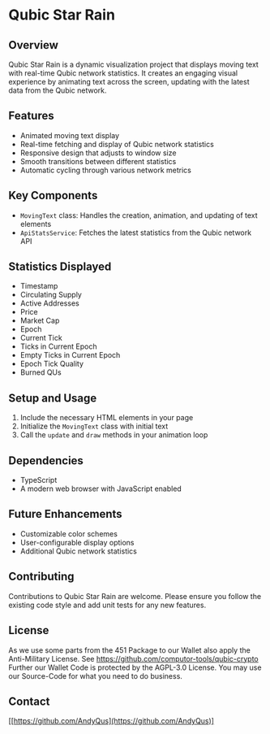 # Qubic Star Rain

## Overview
Qubic Star Rain is a dynamic visualization project that displays moving text with real-time Qubic network statistics. It creates an engaging visual experience by animating text across the screen, updating with the latest data from the Qubic network.

## Features
- Animated moving text display
- Real-time fetching and display of Qubic network statistics
- Responsive design that adjusts to window size
- Smooth transitions between different statistics
- Automatic cycling through various network metrics

## Key Components
- `MovingText` class: Handles the creation, animation, and updating of text elements
- `ApiStatsService`: Fetches the latest statistics from the Qubic network API

## Statistics Displayed
- Timestamp
- Circulating Supply
- Active Addresses
- Price
- Market Cap
- Epoch
- Current Tick
- Ticks in Current Epoch
- Empty Ticks in Current Epoch
- Epoch Tick Quality
- Burned QUs

## Setup and Usage
1. Include the necessary HTML elements in your page
2. Initialize the `MovingText` class with initial text
3. Call the `update` and `draw` methods in your animation loop

## Dependencies
- TypeScript
- A modern web browser with JavaScript enabled

## Future Enhancements
- Customizable color schemes
- User-configurable display options
- Additional Qubic network statistics

## Contributing
Contributions to Qubic Star Rain are welcome. Please ensure you follow the existing code style and add unit tests for any new features.

## License
As we use some parts from the 451 Package to our Wallet also apply the Anti-Military License. See https://github.com/computor-tools/qubic-crypto
Further our Wallet Code is protected by the AGPL-3.0 License. You may use our Source-Code for what you need to do business.

## Contact
[[https://github.com/AndyQus](https://github.com/AndyQus)]
